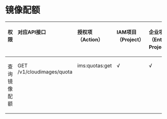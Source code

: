 # 镜像配额<a name="ims_03_appendix_10"></a>

<a name="table161830154520"></a>
<table><thead align="left"><tr id="row15180020451"><th class="cellrowborder" valign="top" width="15.1984801519848%" id="mcps1.1.6.1.1"><p id="p0672171419381"><a name="p0672171419381"></a><a name="p0672171419381"></a>权限</p>
</th>
<th class="cellrowborder" valign="top" width="28.37716228377162%" id="mcps1.1.6.1.2"><p id="p13672191463819"><a name="p13672191463819"></a><a name="p13672191463819"></a>对应API接口</p>
</th>
<th class="cellrowborder" valign="top" width="27.937206279372063%" id="mcps1.1.6.1.3"><p id="p367220148383"><a name="p367220148383"></a><a name="p367220148383"></a>授权项（Action）</p>
</th>
<th class="cellrowborder" valign="top" width="13.998600139986003%" id="mcps1.1.6.1.4"><p id="zh-cn_topic_0131701325_p106791650133218"><a name="zh-cn_topic_0131701325_p106791650133218"></a><a name="zh-cn_topic_0131701325_p106791650133218"></a>IAM项目（Project）</p>
</th>
<th class="cellrowborder" valign="top" width="14.48855114488551%" id="mcps1.1.6.1.5"><p id="p3351112364715"><a name="p3351112364715"></a><a name="p3351112364715"></a>企业项目（Enterprise Project）</p>
</th>
</tr>
</thead>
<tbody><tr id="row15181409456"><td class="cellrowborder" valign="top" width="15.1984801519848%" headers="mcps1.1.6.1.1 "><p id="p7127124510"><a name="p7127124510"></a><a name="p7127124510"></a>查询镜像配额</p>
</td>
<td class="cellrowborder" valign="top" width="28.37716228377162%" headers="mcps1.1.6.1.2 "><p id="p1415764510"><a name="p1415764510"></a><a name="p1415764510"></a>GET /v1/cloudimages/quota</p>
</td>
<td class="cellrowborder" valign="top" width="27.937206279372063%" headers="mcps1.1.6.1.3 "><p id="p5323133512011"><a name="p5323133512011"></a><a name="p5323133512011"></a>ims:quotas:get</p>
</td>
<td class="cellrowborder" valign="top" width="13.998600139986003%" headers="mcps1.1.6.1.4 "><p id="p2032413523304"><a name="p2032413523304"></a><a name="p2032413523304"></a>√</p>
</td>
<td class="cellrowborder" valign="top" width="14.48855114488551%" headers="mcps1.1.6.1.5 "><p id="p18537440172018"><a name="p18537440172018"></a><a name="p18537440172018"></a>√</p>
</td>
</tr>
</tbody>
</table>

